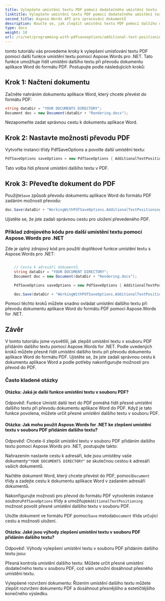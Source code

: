 ```yaml
---
title: Vylepšete umístění textu PDF pomocí dodatečného umístění textu
linktitle: Vylepšete umístění textu PDF pomocí dodatečného umístění textu
second_title: Aspose.Words API pro zpracování dokumentů
description: Naučte se, jak zlepšit umístění textu PDF pomocí dalšího umístění textu při převodu dokumentů Wordu do PDF pomocí Aspose.Words for .NET.
type: docs
weight: 10
url: /cs/net/programming-with-pdfsaveoptions/additional-text-positioning/
---
```


tomto tutoriálu vás provedeme kroky k vylepšení umísťování textu PDF pomocí další funkce umístění textu pomocí Aspose.Words pro .NET. Tato funkce umožňuje řídit umístění dalšího textu při převodu dokumentu aplikace Word do formátu PDF. Postupujte podle následujících kroků:

## Krok 1: Načtení dokumentu

Začněte nahráním dokumentu aplikace Word, který chcete převést do formátu PDF:

```csharp
string dataDir = "YOUR DOCUMENTS DIRECTORY";
Document doc = new Document(dataDir + "Rendering.docx");
```

Nezapomeňte zadat správnou cestu k dokumentu aplikace Word.

## Krok 2: Nastavte možnosti převodu PDF

Vytvořte instanci třídy PdfSaveOptions a povolte další umístění textu:

```csharp
PdfSaveOptions saveOptions = new PdfSaveOptions { AdditionalTextPositioning = true };
```

Tato volba řídí přesné umístění dalšího textu v PDF.

## Krok 3: Převeďte dokument do PDF

 Použijte`Save` způsob převodu dokumentu aplikace Word do formátu PDF zadáním možností převodu:

```csharp
doc.Save(dataDir + "WorkingWithPdfSaveOptions.AdditionalTextPositioning.pdf", saveOptions);
```

Ujistěte se, že jste zadali správnou cestu pro uložení převedeného PDF.

### Příklad zdrojového kódu pro další umístění textu pomocí Aspose.Words pro .NET

Zde je úplný zdrojový kód pro použití doplňkové funkce umístění textu s Aspose.Words pro .NET:


```csharp

	// Cesta k adresáři dokumentů.
	string dataDir = "YOUR DOCUMENT DIRECTORY";
	Document doc = new Document(dataDir + "Rendering.docx");

	PdfSaveOptions saveOptions = new PdfSaveOptions { AdditionalTextPositioning = true };

	doc.Save(dataDir + "WorkingWithPdfSaveOptions.AdditionalTextPositioning.pdf", saveOptions);

```
Pomocí těchto kroků můžete snadno ovládat umístění dalšího textu při převodu dokumentu aplikace Word do formátu PDF pomocí Aspose.Words for .NET.


## Závěr

V tomto tutoriálu jsme vysvětlili, jak zlepšit umístění textu v souboru PDF přidáním dalšího textu pomocí Aspose.Words for .NET. Podle uvedených kroků můžete přesně řídit umístění dalšího textu při převodu dokumentu aplikace Word do formátu PDF. Ujistěte se, že jste zadali správnou cestu k dokumentu aplikace Word a podle potřeby nakonfigurujte možnosti pro převod do PDF.

### Často kladené otázky

#### Otázka: Jaká je další funkce umístění textu v souboru PDF?
Odpověď: Funkce Umístit další text do PDF pomáhá řídit přesné umístění dalšího textu při převodu dokumentu aplikace Word do PDF. Když je tato funkce povolena, můžete určit přesné umístění dalšího textu v souboru PDF.

#### Otázka: Jak mohu použít Aspose.Words for .NET ke zlepšení umístění textu v souboru PDF přidáním dalšího textu?
Odpověď: Chcete-li zlepšit umístění textu v souboru PDF přidáním dalšího textu pomocí Aspose.Words pro .NET, postupujte takto:

 Nahrazením nastavte cestu k adresáři, kde jsou umístěny vaše dokumenty`"YOUR DOCUMENTS DIRECTORY"` se skutečnou cestou k adresáři vašich dokumentů.

 Načtěte dokument Word, který chcete převést do PDF, pomocí`Document` třídy a zadejte cestu k dokumentu aplikace Word v zadaném adresáři dokumentů.

 Nakonfigurujte možnosti pro převod do formátu PDF vytvořením instance souboru`PdfSaveOptions` třídy a umožňuje`AdditionalTextPositioning` možnost povolit přesné 
umístění dalšího textu v souboru PDF.

 Uložte dokument ve formátu PDF pomocí`Save` metoda`Document` třída určující cestu a možnosti uložení.

#### Otázka: Jaké jsou výhody zlepšení umístění textu v souboru PDF přidáním dalšího textu?
Odpověď: Výhody vylepšení umístění textu v souboru PDF přidáním dalšího textu jsou:

Přesná kontrola umístění dalšího textu: Můžete určit přesné umístění dodatečného textu v souboru PDF, což vám umožní dosáhnout přesného umístění textu.

Vylepšené rozvržení dokumentu: Řízením umístění dalšího textu můžete zlepšit rozvržení dokumentu PDF a dosáhnout přesnějšího a estetičtějšího konečného výsledku.
